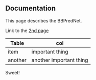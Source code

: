 ## Documentation

This page describes the BBPredNet.

Link to the [2nd page](test.md)

Table | col
------| ---
item  | important thing
another | another important thing

Sweet!
